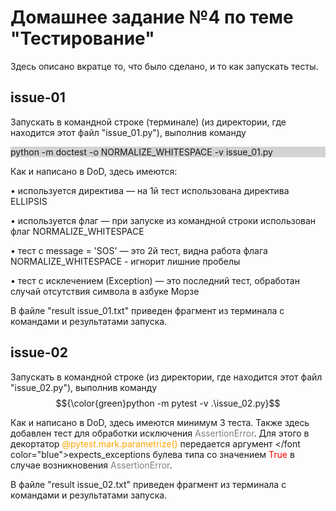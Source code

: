 # Домашнее задание №4 по теме "Тестирование"
Здесь описано вкратце то, что было сделано, и то как запускать тесты.

## issue-01

Запускать в командной строке (терминале) (из директории, где находится этот файл "issue_01.py"), выполнив команду <div style="background-color: lightgray">python -m doctest -o NORMALIZE_WHITESPACE -v issue_01.py</div>

Как и написано в DoD, здесь имеются:

&bull; используется директива &mdash; на 1й тест использована директива ELLIPSIS

&bull; используется флаг &mdash; при запуске из командной строки использован флаг NORMALIZE_WHITESPACE

&bull; тест с message = 'SOS' &mdash; это 2й тест, видна работа флага NORMALIZE_WHITESPACE - игнорит лишние пробелы

&bull; тест с исклечением (Exception) &mdash; это последний тест, обработан случай отсутствия символа в азбуке Морзе


В файле "result issue_01.txt" приведен фрагмент из терминала с  командами и результатами запуска.

## issue-02

Запускать в командной строке (из директории, где находится этот файл "issue_02.py"), выполнив команду $${\color{green}python -m pytest -v .\issue_02.py}$$

Как и написано в DoD, здесь имеются минимум 3 теста.
Также здесь добавлен тест для обработки исключения <font color="gray">AssertionError</font>. Для этого в декортатор <font color="orange">@pytest.mark.parametrize()</font> передается
аргумент </font color="blue">expects_exceptions</font> булева типа со значением <font color="red">True</font> в случае возникновения <font color="gray">AssertionError</font>.

В файле "result issue_02.txt" приведен фрагмент из терминала с  командами и результатами запуска.
